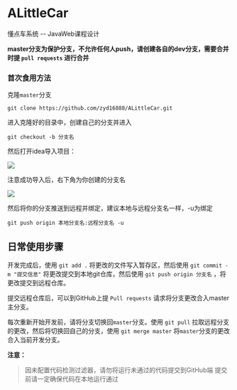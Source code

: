 # ALittleCar
懂点车系统 -- JavaWeb课程设计


**master分支为保护分支，不允许任何人push，请创建各自的dev分支，需要合并时提 `pull requests` 进行合并**

### 首次食用方法

克隆`master`分支

```
git clone https://github.com/zyd16888/ALittleCar.git
```

进入克隆好的目录中，创建自己的分支并进入

```
git checkout -b 分支名
```

然后打开idea导入项目：

![](https://data.singlelovely.cn/images/20190613145228.png)

注意成功导入后，右下角为你创建的分支名

![](https://data.singlelovely.cn/images/20190613145259.png)

然后将你的分支推送到远程并绑定，建议本地与远程分支名一样，-u为绑定

```
git push origin 本地分支名:远程分支名 -u
```

## 日常使用步骤

开发完成后，使用 `git add .` 将更改的文件写入暂存区，然后使用 `git commit -m "提交信息"` 将更改提交到本地git仓库，然后使用 `git push origin 分支名` ，将更改提交到远程仓库。

提交远程仓库后，可以到GitHub上提 `Pull requests` 请求将分支更改合入master主分支。

每次重新开始开发前，请将分支切换回`master`分支。使用 `git pull` 拉取远程分支的更改，然后将切换回自己的分支，使用 `git merge master` 将`master`分支的更改合入当前开发分支。


**注意：**

>因未配置代码检测过滤器，请勿将运行未通过的代码提交到GitHub端
>提交前请一定确保代码在本地运行通过